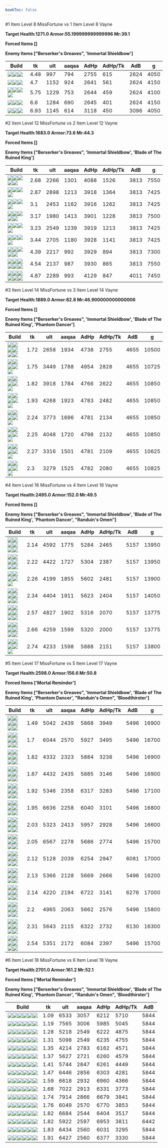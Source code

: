 ```yaml
---
bookToc: false
---
```


#1 Item Level 8 MissFortune vs 1 Item Level 8 Vayne

**Target Health:1271.0 Armor:55.199999999999996 Mr:39.1**


**Forced Items []**


**Enemy Items ["Berserker's Greaves", 'Immortal Shieldbow']**




Build | tk | ult | aaqaa | AdHp | AdHp/Tk | AdB | g
-|-|-|-|-|-|-|-
![](/item/3153.png)![](/item/1001.png)![](/item/1055.png)|4.48|997|794|2755|615|2624|4050
![](/item/6671.png)![](/item/1001.png)![](/item/1055.png)|4.7|1152|924|2641|561|2624|4150
![](/item/3095.png)![](/item/1001.png)![](/item/1055.png)![](/item/1036.png)|5.75|1229|753|2644|459|2624|4100
![](/item/3031.png)![](/item/1001.png)![](/item/1055.png)|6.6|1284|690|2645|401|2624|4150
![](/item/6631.png)![](/item/1001.png)![](/item/1055.png)|6.93|1145|614|3118|450|3096|4050




























































#2 Item Level 12 MissFortune vs 2 Item Level 12 Vayne

**Target Health:1683.0 Armor:73.6 Mr:44.3**


**Forced Items []**


**Enemy Items ["Berserker's Greaves", 'Immortal Shieldbow', 'Blade of The Ruined King']**




Build | tk | ult | aaqaa | AdHp | AdHp/Tk | AdB | g
-|-|-|-|-|-|-|-
![](/item/3153.png)![](/item/3142.png)![](/item/1055.png)![](/item/1036.png)![](/item/1036.png)|2.68|2266|1301|4088|1526|3813|7550
![](/item/6676.png)![](/item/3142.png)![](/item/1055.png)![](/item/1037.png)|2.87|2898|1213|3918|1364|3813|7425
![](/item/3087.png)![](/item/3142.png)![](/item/1055.png)![](/item/1037.png)|3.1|2453|1162|3916|1262|3813|7425
![](/item/6671.png)![](/item/3095.png)![](/item/1001.png)![](/item/1055.png)![](/item/1036.png)|3.17|1980|1413|3901|1228|3813|7500
![](/item/3095.png)![](/item/3142.png)![](/item/1055.png)![](/item/1037.png)|3.23|2549|1239|3919|1213|3813|7425
![](/item/3036.png)![](/item/3142.png)![](/item/1055.png)![](/item/1037.png)|3.44|2705|1180|3928|1141|3813|7425
![](/item/6694.png)![](/item/6696.png)![](/item/1001.png)![](/item/1055.png)![](/item/1036.png)|4.39|2217|992|3929|894|3813|7300
![](/item/3508.png)![](/item/6694.png)![](/item/1001.png)![](/item/1055.png)![](/item/1036.png)![](/item/1036.png)|4.54|2137|987|3930|865|3813|7550
![](/item/3004.png)![](/item/6692.png)![](/item/1001.png)![](/item/1055.png)![](/item/1036.png)![](/item/1036.png)|4.87|2289|993|4129|847|4011|7450




























































#3 Item Level 14 MissFortune vs 3 Item Level 14 Vayne

**Target Health:1889.0 Armor:82.8 Mr:46.900000000000006**


**Forced Items []**


**Enemy Items ["Berserker's Greaves", 'Immortal Shieldbow', 'Blade of The Ruined King', 'Phantom Dancer']**




Build | tk | ult | aaqaa | AdHp | AdHp/Tk | AdB | g
-|-|-|-|-|-|-|-
![](/item/6671.png)![](/item/3095.png)![](/item/3033.png)![](/item/1001.png)![](/item/1055.png)![](/item/1036.png)|1.72|2658|1934|4738|2755|4655|10500
![](/item/3153.png)![](/item/3142.png)![](/item/6676.png)![](/item/1055.png)![](/item/1037.png)|1.75|3449|1788|4954|2828|4655|10725
![](/item/6676.png)![](/item/3142.png)![](/item/3095.png)![](/item/1055.png)![](/item/1038.png)|1.82|3918|1784|4766|2622|4655|10850
![](/item/6676.png)![](/item/3142.png)![](/item/3033.png)![](/item/1055.png)![](/item/1038.png)|1.93|4268|1923|4783|2482|4655|10850
![](/item/3095.png)![](/item/3142.png)![](/item/6696.png)![](/item/1055.png)![](/item/1038.png)|2.24|3773|1696|4781|2134|4655|10850
![](/item/3036.png)![](/item/3142.png)![](/item/6696.png)![](/item/1055.png)![](/item/1038.png)|2.25|4048|1720|4798|2132|4655|10850
![](/item/3091.png)![](/item/6696.png)![](/item/3142.png)![](/item/1055.png)![](/item/1037.png)|2.27|3316|1501|4781|2109|4655|10625
![](/item/3091.png)![](/item/6694.png)![](/item/3142.png)![](/item/1055.png)![](/item/1037.png)|2.3|3279|1525|4782|2080|4655|10825




























































#4 Item Level 16 MissFortune vs 4 Item Level 16 Vayne

**Target Health:2495.0 Armor:152.0 Mr:49.5**


**Forced Items []**


**Enemy Items ["Berserker's Greaves", 'Immortal Shieldbow', 'Blade of The Ruined King', 'Phantom Dancer', "Randuin's Omen"]**




Build | tk | ult | aaqaa | AdHp | AdHp/Tk | AdB | g
-|-|-|-|-|-|-|-
![](/item/6676.png)![](/item/3142.png)![](/item/3033.png)![](/item/3091.png)![](/item/1038.png)![](/item/1036.png)|2.14|4592|1775|5284|2465|5157|13950
![](/item/3091.png)![](/item/6696.png)![](/item/3142.png)![](/item/3033.png)![](/item/1038.png)![](/item/1036.png)|2.22|4422|1727|5304|2387|5157|13950
![](/item/3153.png)![](/item/3142.png)![](/item/6694.png)![](/item/6696.png)![](/item/1038.png)|2.26|4199|1855|5602|2481|5157|13900
![](/item/3036.png)![](/item/3142.png)![](/item/6696.png)![](/item/3153.png)![](/item/1038.png)![](/item/1036.png)|2.34|4404|1911|5623|2404|5157|14050
![](/item/3004.png)![](/item/3033.png)![](/item/6695.png)![](/item/3142.png)![](/item/1038.png)![](/item/1037.png)|2.57|4827|1902|5316|2070|5157|13775
![](/item/3036.png)![](/item/3142.png)![](/item/3091.png)![](/item/3179.png)![](/item/1038.png)![](/item/1037.png)|2.66|4259|1599|5320|2000|5157|13775
![](/item/3036.png)![](/item/3142.png)![](/item/3072.png)![](/item/3091.png)![](/item/1038.png)|2.74|4233|1598|5888|2151|5157|13800




























































#5 Item Level 17 MissFortune vs 5 Item Level 17 Vayne

**Target Health:2598.0 Armor:156.6 Mr:50.8**


**Forced Items ['Mortal Reminder']**


**Enemy Items ["Berserker's Greaves", 'Immortal Shieldbow', 'Blade of The Ruined King', 'Phantom Dancer', "Randuin's Omen", 'Bloodthirster']**




Build | tk | ult | aaqaa | AdHp | AdHp/Tk | AdB | g
-|-|-|-|-|-|-|-
![](/item/6676.png)![](/item/3142.png)![](/item/3033.png)![](/item/3091.png)![](/item/3153.png)![](/item/1038.png)|1.49|5042|2439|5868|3949|5496|16900
![](/item/3153.png)![](/item/3142.png)![](/item/6676.png)![](/item/3033.png)![](/item/6696.png)![](/item/1038.png)|1.7|6044|2570|5927|3495|5496|16700
![](/item/3153.png)![](/item/3142.png)![](/item/3087.png)![](/item/3033.png)![](/item/3091.png)![](/item/1038.png)|1.82|4332|2323|5884|3238|5496|16900
![](/item/3153.png)![](/item/3142.png)![](/item/3091.png)![](/item/3033.png)![](/item/3095.png)![](/item/1038.png)|1.87|4432|2435|5885|3146|5496|16900
![](/item/3153.png)![](/item/3142.png)![](/item/3074.png)![](/item/3033.png)![](/item/6696.png)![](/item/1038.png)|1.92|5346|2358|6317|3283|5496|17100
![](/item/6676.png)![](/item/3142.png)![](/item/3033.png)![](/item/3074.png)![](/item/6696.png)![](/item/1038.png)|1.95|6636|2258|6040|3101|5496|16800
![](/item/3153.png)![](/item/3142.png)![](/item/3004.png)![](/item/3033.png)![](/item/6696.png)![](/item/1038.png)|2.03|5323|2413|5957|2928|5496|16600
![](/item/6676.png)![](/item/3142.png)![](/item/3033.png)![](/item/3179.png)![](/item/6696.png)![](/item/1038.png)|2.05|6567|2278|5686|2774|5496|15700
![](/item/3091.png)![](/item/6696.png)![](/item/3142.png)![](/item/3033.png)![](/item/3161.png)![](/item/1038.png)|2.12|5128|2039|6254|2947|6081|17000
![](/item/3115.png)![](/item/3033.png)![](/item/6695.png)![](/item/6696.png)![](/item/3142.png)![](/item/1038.png)|2.13|5366|2128|5669|2666|5496|16200
![](/item/3153.png)![](/item/3142.png)![](/item/3071.png)![](/item/3033.png)![](/item/3091.png)![](/item/1038.png)|2.14|4220|2194|6722|3141|6276|17000
![](/item/3004.png)![](/item/3033.png)![](/item/3091.png)![](/item/3179.png)![](/item/3142.png)![](/item/1038.png)|2.2|4965|2063|5662|2576|5496|15800
![](/item/3087.png)![](/item/3142.png)![](/item/3033.png)![](/item/3814.png)![](/item/6696.png)![](/item/1038.png)|2.31|5643|2115|6322|2732|6130|16300
![](/item/3004.png)![](/item/3033.png)![](/item/6695.png)![](/item/3142.png)![](/item/3156.png)![](/item/1038.png)|2.54|5351|2172|6084|2397|5496|15700




























































#6 Item Level 18 MissFortune vs 6 Item Level 18 Vayne

**Target Health:2701.0 Armor:161.2 Mr:52.1**


**Forced Items ['Mortal Reminder']**


**Enemy Items ["Berserker's Greaves", 'Immortal Shieldbow', 'Blade of The Ruined King', 'Phantom Dancer', "Randuin's Omen", 'Bloodthirster']**




Build | tk | ult | aaqaa | AdHp | AdHp/Tk | AdB
-|-|-|-|-|-|-
![](/item/3153.png)![](/item/3142.png)![](/item/6676.png)![](/item/3095.png)![](/item/3033.png)![](/item/6695.png)|1.09|6533|3057|6212|5710|5844
![](/item/6676.png)![](/item/3142.png)![](/item/3095.png)![](/item/3033.png)![](/item/6695.png)![](/item/6696.png)|1.19|7565|3006|5985|5045|5844
![](/item/6676.png)![](/item/3142.png)![](/item/3033.png)![](/item/3091.png)![](/item/3153.png)![](/item/3115.png)|1.28|5218|2549|6222|4875|5844
![](/item/6676.png)![](/item/3142.png)![](/item/3033.png)![](/item/3091.png)![](/item/3153.png)![](/item/3085.png)|1.31|5098|2549|6235|4755|5844
![](/item/6671.png)![](/item/3095.png)![](/item/3033.png)![](/item/3091.png)![](/item/3153.png)![](/item/6676.png)|1.35|4214|2783|6162|4571|5844
![](/item/6676.png)![](/item/3142.png)![](/item/3033.png)![](/item/3091.png)![](/item/3153.png)![](/item/3087.png)|1.37|5627|2721|6260|4579|5844
![](/item/6676.png)![](/item/3142.png)![](/item/3033.png)![](/item/3091.png)![](/item/3153.png)![](/item/3095.png)|1.41|5744|2847|6261|4449|5844
![](/item/6676.png)![](/item/3142.png)![](/item/3033.png)![](/item/3091.png)![](/item/3153.png)![](/item/6696.png)|1.47|6446|2856|6303|4281|5844
![](/item/3153.png)![](/item/3142.png)![](/item/6676.png)![](/item/3072.png)![](/item/3033.png)![](/item/3095.png)|1.59|6618|2932|6960|4366|5844
![](/item/3153.png)![](/item/3142.png)![](/item/6676.png)![](/item/3033.png)![](/item/6696.png)![](/item/3004.png)|1.68|7022|2913|6331|3773|5844
![](/item/6676.png)![](/item/3142.png)![](/item/3095.png)![](/item/3072.png)![](/item/3033.png)![](/item/6696.png)|1.74|7914|2866|6679|3841|5844
![](/item/3153.png)![](/item/3142.png)![](/item/3074.png)![](/item/3033.png)![](/item/6696.png)![](/item/3508.png)|1.76|6049|2570|6770|3853|5844
![](/item/3095.png)![](/item/3142.png)![](/item/6696.png)![](/item/3074.png)![](/item/3033.png)![](/item/3179.png)|1.82|6684|2544|6404|3517|5844
![](/item/3153.png)![](/item/3142.png)![](/item/3004.png)![](/item/3033.png)![](/item/6696.png)![](/item/3161.png)|1.82|5922|2597|6953|3811|6442
![](/item/3095.png)![](/item/3142.png)![](/item/6696.png)![](/item/3004.png)![](/item/3033.png)![](/item/3508.png)|1.83|6434|2560|6031|3295|5844
![](/item/3091.png)![](/item/6696.png)![](/item/3142.png)![](/item/3033.png)![](/item/3074.png)![](/item/6695.png)|1.91|6427|2560|6377|3330|5844




























































